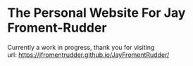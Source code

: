 # The Personal Website For Jay Froment-Rudder
Currently a work in progress, thank you for visiting  
url: https://jfromentrudder.github.io/JayFromentRudder/
